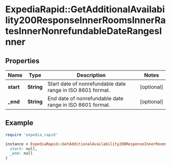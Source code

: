 # ExpediaRapid::GetAdditionalAvailability200ResponseInnerRoomsInnerRatesInnerNonrefundableDateRangesInner

## Properties

| Name | Type | Description | Notes |
| ---- | ---- | ----------- | ----- |
| **start** | **String** | Start date of nonrefundable date range in ISO 8601 format. | [optional] |
| **_end** | **String** | End date of nonrefundable date range in ISO 8601 format. | [optional] |

## Example

```ruby
require 'expedia_rapid'

instance = ExpediaRapid::GetAdditionalAvailability200ResponseInnerRoomsInnerRatesInnerNonrefundableDateRangesInner.new(
  start: null,
  _end: null
)
```

